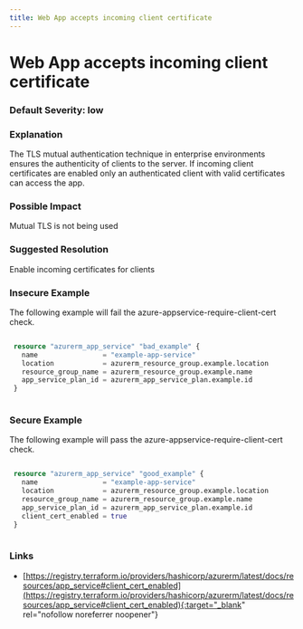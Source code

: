 ```yaml
---
title: Web App accepts incoming client certificate
---
```


# Web App accepts incoming client certificate

### Default Severity: <span class="severity low">low</span>

### Explanation

The TLS mutual authentication technique in enterprise environments ensures the authenticity of clients to the server. If incoming client certificates are enabled only an authenticated client with valid certificates can access the app.

### Possible Impact
Mutual TLS is not being used

### Suggested Resolution
Enable incoming certificates for clients


### Insecure Example

The following example will fail the azure-appservice-require-client-cert check.
```terraform

 resource "azurerm_app_service" "bad_example" {
   name                = "example-app-service"
   location            = azurerm_resource_group.example.location
   resource_group_name = azurerm_resource_group.example.name
   app_service_plan_id = azurerm_app_service_plan.example.id
 }
 
```



### Secure Example

The following example will pass the azure-appservice-require-client-cert check.
```terraform

 resource "azurerm_app_service" "good_example" {
   name                = "example-app-service"
   location            = azurerm_resource_group.example.location
   resource_group_name = azurerm_resource_group.example.name
   app_service_plan_id = azurerm_app_service_plan.example.id
   client_cert_enabled = true
 }
 
```



### Links


- [https://registry.terraform.io/providers/hashicorp/azurerm/latest/docs/resources/app_service#client_cert_enabled](https://registry.terraform.io/providers/hashicorp/azurerm/latest/docs/resources/app_service#client_cert_enabled){:target="_blank" rel="nofollow noreferrer noopener"}



